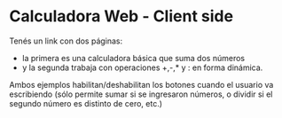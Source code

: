 # Calculadora Web - Client side
Tenés un link con dos páginas: 

* la primera es una calculadora básica que suma dos números 
* y la segunda trabaja con operaciones +,-,* y : en forma dinámica. 

Ambos ejemplos habilitan/deshabilitan los botones cuando el usuario va escribiendo 
(sólo permite sumar si se ingresaron números, o dividir si el segundo número es distinto de cero, etc.)  

